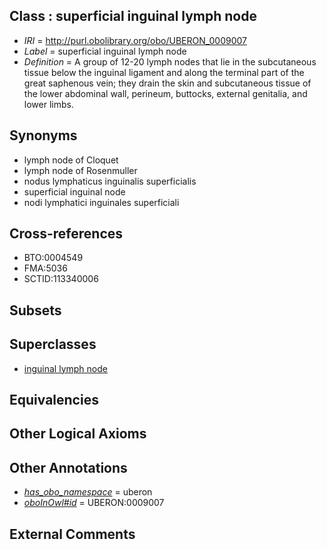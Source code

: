 
## Class : superficial inguinal lymph node

 * *IRI* = http://purl.obolibrary.org/obo/UBERON_0009007
 * *Label* = superficial inguinal lymph node
 * *Definition* = A group of 12-20 lymph nodes that lie in the subcutaneous tissue below the inguinal ligament and along the terminal part of the great saphenous vein; they drain the skin and subcutaneous tissue of the lower abdominal wall, perineum, buttocks, external genitalia, and lower limbs.

## Synonyms

 * lymph node of Cloquet
 * lymph node of Rosenmuller
 * nodus lymphaticus inguinalis superficialis
 * superficial inguinal node
 * nodi lymphatici inguinales superficiali

## Cross-references

 * BTO:0004549
 * FMA:5036
 * SCTID:113340006

## Subsets


## Superclasses

 * [inguinal lymph node](../../UBERON/42/UBERON_0001542.md)

## Equivalencies


## Other Logical Axioms


## Other Annotations

 * *[has_obo_namespace](../../ce/oboInOwl#hasOBONamespace.md)* = uberon
 * *[oboInOwl#id](../../id/oboInOwl#id.md)* = UBERON:0009007

## External Comments


